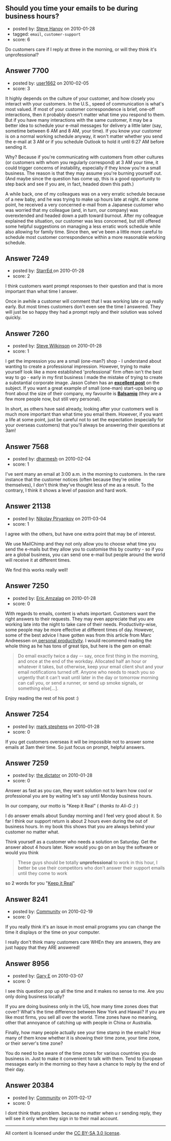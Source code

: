 ## Should you time your emails to be during business hours?

- posted by: [Steve Hanov](https://stackexchange.com/users/-1/1958-steve-hanov) on 2010-01-28
- tagged: `email`, `customer-support`
- score: 6

Do customers care if I reply at three in the morning, or will they think it's unprofessional?


## Answer 7700

- posted by: [user1662](https://stackexchange.com/users/-1/1662-user1662) on 2010-02-05
- score: 3

It highly depends on the culture of your customer, and how closely you interact with your customers.  In the U.S., speed of communication is what's most valued.  If most of your customer correspondence is brief, one-off interactions, then it probably doesn't matter what time you respond to them.  But if you have many interactions with the same customer, it may be a better idea to schedule your e-mail messages for delivery a little later (say, sometime between 6 AM and 8 AM, your time).  If you know your customer is on a normal working schedule anyway, it won't matter whether you send the e-mail at 3 AM or if you schedule Outlook to hold it until 6:27 AM before sending it.

Why?  Because if you're communicating with customers from other cultures (or customers with whom you regularly correspond) at 3 AM your time, it could trigger concerns of instability, especially if they know you're a small business.  The reason is that they may assume you're burning yourself out.  (And maybe since the question has come up, this is a good opportunity to step back and see if you are, in fact, headed down this path.)

A while back, one of my colleagues was on a very erratic schedule because of a new baby, and he was trying to make up hours late at night.  At some point, he received a very concerned e-mail from a Japanese customer who was worried that my colleague (and, in turn, our company) was overextended and headed down a path toward burnout.  After my colleague explained the situation, our customer was less concerned, but still offered some helpful suggestions on managing a less erratic work schedule while also allowing for family time.  Since then, we've been a little more careful to schedule most customer correspondence within a more reasonable working schedule.


## Answer 7249

- posted by: [StarrEd ](https://stackexchange.com/users/-1/1729-starred) on 2010-01-28
- score: 2

I think customers want prompt responses to their question and that is more important than what time I answer.

Once in awhile a customer will comment that I was working late or up really early.  But most times customers don't even see the time I answered.  They will just be so happy they had a prompt reply and their solution was solved quickly.


## Answer 7260

- posted by: [Steve Wilkinson](https://stackexchange.com/users/-1/2177-steve-wilkinson) on 2010-01-28
- score: 1

<p>I get the impression you are a small (one-man?) shop - I understand about wanting to create a professional impression.  However, trying to make yourself look like a more established 'professional' firm often isn't the best way to go - early in my first business I made the mistake of trying to create a substantial corporate image.  Jason Cohen has an <strong><a href="http://blog.asmartbear.com/youre-a-little-company-now-act-like-one.html" rel="nofollow">excellent post</a></strong> on the subject.  If you want a great example of small (one-man) start-ups being up front about the size of their company, my favourite is <strong><a href="http://www.balsamiq.com/company" rel="nofollow">Balsamiq</a></strong> (they are a few more people now, but still very personal).</p>

<p>In short, as others have said already, looking after your customers well is much more important than what time you email them.  However, if you want a life at some point, just be careful not to set the expectation (especially for your overseas customers) that you'll always be answering their questions at 3am!</p>



## Answer 7568

- posted by: [dharmesh](https://stackexchange.com/users/-1/4-dharmesh) on 2010-02-04
- score: 1

I've sent many an email at 3:00 a.m. in the morning to customers.  In the rare instance that the customer notices (often because they're online themselves), I don't think they've thought less of me as a result.  To the contrary, I think it shows a level of passion and hard work.


## Answer 21138

- posted by: [Nikolay Piryankov](https://stackexchange.com/users/-1/8046-nikolay-piryankov) on 2011-03-04
- score: 1

I agree with the others, but have one extra point that may be of interest.

We use MailChimp and they not only allow you to choose what time you send the e-mails but they allow you to customise this by country - so if you are a global business, you can send one e-mail but people around the world will receive it at different times.

We find this works really well!


## Answer 7250

- posted by: [Eric Amzalag](https://stackexchange.com/users/-1/2302-eric-amzalag) on 2010-01-28
- score: 0

<p>With regards to emails, content is whats important. Customers want the right answers to their requests. They may even appreciate that you are working late into the night to take care of their needs. Productivity-wise, some people may be more effective at different times of day. However, some of the best advice I have gotten was from this article from Marc Andreessen on<a href="http://pmarca-archive.posterous.com/the-pmarca-guide-to-personal-productivity" rel="nofollow"> personal productivity</a>. I would recommend reading the whole thing as he has tons of great tips, but here is the gem on email:</p>

<blockquote>
  <p>Do email exactly twice a day -- say, once first thing in the morning, and once at the end of the workday. Allocated half an hour or whatever it takes, but otherwise, keep your email client shut and your email notifications turned off. Anyone who needs to reach you so urgently that it can't wait until later in the day or tomorrow morning can call you, or send a runner, or send up smoke signals, or something else[...].</p>
</blockquote>

<p>Enjoy reading the rest of his post :)</p>



## Answer 7254

- posted by: [mark stephens](https://stackexchange.com/users/-1/212-mark-stephens) on 2010-01-28
- score: 0

If you get customers overseas it will be impossible not to answer some emails at 3am their time. So just focus on prompt, helpful answers.


## Answer 7259

- posted by: [the dictator](https://stackexchange.com/users/-1/473-the-dictator) on 2010-01-28
- score: 0

<p>Answer as fast as you can, they want solution not to learn how cool or professional you are by waiting let's say until Monday business hours.</p>

<p>In our company, our motto is "Keep it Real" ( <em>thanks to Ali-G :)</em> )</p>

<p>I do answer emails about Sunday morning and I feel very good about it. So far I think our support return is about 2 hours even during the out of business hours. In my book this shows that you are always behind your customer no matter what.</p>

<p>Think yourself as a customer who needs a solution on Saturday. Get the answer about 4 hours later. Now would you go on an buy the software or would you think </p>

<blockquote>
  <p>These guys should be totally
  <strong>unprofessional</strong> to work in this hour, I
  better be use their competitors who
  don't answer their support emails
  until they come to work</p>
</blockquote>

<p>so 2 words for you "<a href="http://www.dailymotion.com/video/x75t2c%5Fkeep-it-real-ali-g-in-da-house-yout%5Ftech" rel="nofollow">Keep it Real</a>"</p>



## Answer 8241

- posted by: [Community](https://stackexchange.com/users/-1/-1-community) on 2010-02-19
- score: 0

If you really think it's an issue in most email programs you can change the time it displays or the time on your computer. 

I really don't think many customers care WHEn they are answers, they are just happy that they ARE answered! 




## Answer 8956

- posted by: [Gary E](https://stackexchange.com/users/-1/2587-gary-e) on 2010-03-07
- score: 0

I see this question pop up all the time and it makes no sense to me. Are you only doing business locally? 

If you are doing business only in the US, how many time zones does that cover?  What's the time difference between New York and Hawaii? If you are like most firms, you sell all over the world. Time zones have no meaning, other that annoyance of catching up with people in China or Australia.

Finally, how many people actually see your time stamp in the emails? How many of them know whether it is showing their time zone, your time zone, or their server's time zone?

You do need to be aware of the time zones for various countries you do business in. Just to make it convenient to talk with them. Tend to European messages early in the morning so they have a chance to reply by the end of their day.


## Answer 20384

- posted by: [Community](https://stackexchange.com/users/-1/-1-community) on 2011-02-17
- score: 0

I dont think thats problem. because no matter when u r sending reply, they will see it only when they sign in to their mail account. 



---

All content is licensed under the [CC BY-SA 3.0 license](https://creativecommons.org/licenses/by-sa/3.0/).
